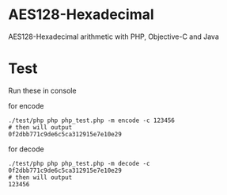 # AES128-Hexadecimal
AES128-Hexadecimal arithmetic with PHP, Objective-C and Java

# Test
Run these in  console

for encode 

```
./test/php php php_test.php -m encode -c 123456
# then will output
0f2dbb771c9de6c5ca312915e7e10e29

```
for decode

```
./test/php php php_test.php -m decode -c 0f2dbb771c9de6c5ca312915e7e10e29
# then will output
123456

```